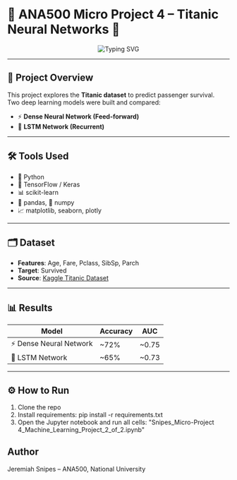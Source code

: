# 🚢 ANA500 Micro Project 4 – Titanic Neural Networks 🧠

<p align="center">
  <img src="https://readme-typing-svg.demolab.com?font=Fira+Code&pause=1000&color=0A66C2&center=true&vCenter=true&width=600&lines=Predicting+Survival+on+the+Titanic;Neural+Networks+in+Python;Dense+NN+vs.+LSTM+Performance" alt="Typing SVG" />
</p>

---

## 📖 Project Overview
This project explores the **Titanic dataset** to predict passenger survival.  
Two deep learning models were built and compared:
- ⚡ **Dense Neural Network (Feed-forward)**  
- 🌊 **LSTM Network (Recurrent)**  

---

## 🛠️ Tools Used
- 🐍 Python  
- 🔶 TensorFlow / Keras  
- 📊 scikit-learn  
- 🐼 pandas, 🧮 numpy  
- 📈 matplotlib, seaborn, plotly  

---

## 🗂️ Dataset
- **Features**: Age, Fare, Pclass, SibSp, Parch  
- **Target**: Survived  
- **Source**: [Kaggle Titanic Dataset](https://www.kaggle.com/c/titanic)  

---

## 📊 Results
| Model                  | Accuracy | AUC   |
|-------------------------|----------|-------|
| ⚡ Dense Neural Network | ~72%     | ~0.75 |
| 🌊 LSTM Network         | ~65%     | ~0.73 |

---
## ⚙️ How to Run
1. Clone the repo  
2. Install requirements: pip install -r requirements.txt
3. Open the Jupyter notebook and run all cells: "Snipes_Micro-Project 4_Machine_Learning_Project_2_of_2.ipynb"

## Author
Jeremiah Snipes – ANA500, National University
